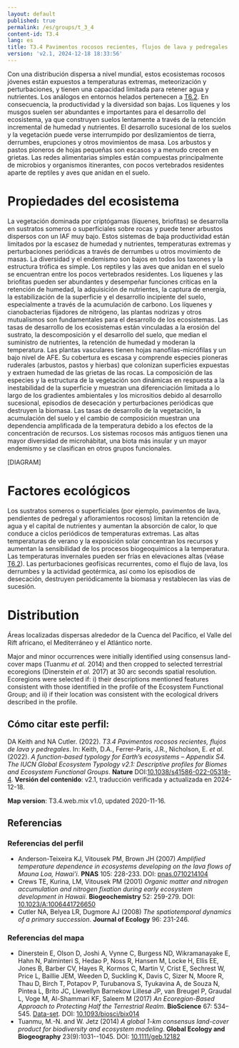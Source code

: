```yaml
---
layout: default
published: true
permalink: /es/groups/t_3_4
content-id: T3.4
lang: es
title: T3.4 Pavimentos rocosos recientes, flujos de lava y pedregales
version: 'v2.1, 2024-12-18 18:33:56'
---
```


Con una distribución dispersa a nivel mundial, estos ecosistemas rocosos jóvenes están expuestos a temperaturas extremas, meteorización y perturbaciones, y tienen una capacidad limitada para retener agua y nutrientes. Los análogos en entornos helados pertenecen a [T6.2](/explore/groups/T6.2). En consecuencia, la productividad y la diversidad son bajas. Los líquenes y los musgos suelen ser abundantes e importantes para el desarrollo del ecosistema, ya que construyen suelos lentamente a través de la retención incremental de humedad y nutrientes. El desarrollo sucesional de los suelos y la vegetación puede verse interrumpido por deslizamientos de tierra, derrumbes, erupciones y otros movimientos de masa. Los arbustos y pastos pioneros de hojas pequeñas son escasos y a menudo crecen en grietas. Las redes alimentarias simples están compuestas principalmente de microbios y organismos itinerantes, con pocos vertebrados residentes aparte de reptiles y aves que anidan en el suelo.

# Propiedades del ecosistema
 
La vegetación dominada por criptógamas (líquenes, briofitas) se desarrolla en sustratos someros o superficiales sobre rocas y puede tener arbustos dispersos con un IAF muy bajo. Estos sistemas de baja productividad están limitados por la escasez de humedad y nutrientes, temperaturas extremas y perturbaciones periódicas a través de derrumbes u otros movimiento de masas. La diversidad y el endemismo son bajos en todos los taxones y la estructura trófica es simple. Los reptiles y las aves que anidan en el suelo se encuentran entre los pocos vertebrados residentes. Los líquenes y las briofitas pueden ser abundantes y desempeñar funciones críticas en la retención de humedad, la adquisición de nutrientes, la captura de energía, la estabilización de la superficie y el desarrollo incipiente del suelo, especialmente a través de la acumulación de carbono. Los líquenes y cianobacterias fijadores de nitrógeno, las plantas nodrizas y otros mutualismos son fundamentales para el desarrollo de los ecosistemas. Las tasas de desarrollo de los ecosistemas están vinculadas a la erosión del sustrato, la descomposición y el desarrollo del suelo, que median el suministro de nutrientes, la retención de humedad y moderan la temperatura. Las plantas vasculares tienen hojas nanofilas-micrófilas y un bajo nivel de AFE. Su cobertura es escasa y comprende especies pioneras ruderales (arbustos, pastos y hierbas) que colonizan superficies expuestas y extraen humedad de las grietas de las rocas. La composición de las especies y la estructura de la vegetación son dinámicas en respuesta a la inestabilidad de la superficie y muestran una diferenciación limitada a lo largo de los gradientes ambientales y los micrositios debido al desarrollo sucesional, episodios de desecación y perturbaciones periódicas que destruyen la biomasa. Las tasas de desarrollo de la vegetación, la acumulación del suelo y el cambio de composición muestran una dependencia amplificada de la temperatura debido a los efectos de la concentración de recursos. Los sistemas rocosos más antiguos tienen una mayor diversidad de microhábitat, una biota más insular y un mayor endemismo y se clasifican en otros grupos funcionales.

[DIAGRAM]

# Factores ecológicos
 
Los sustratos someros o superficiales (por ejemplo, pavimentos de lava, pendientes de pedregal y afloramientos rocosos) limitan la retención de agua y el capital de nutrientes y aumentan la absorción de calor, lo que conduce a ciclos periódicos de temperaturas extremas. Las altas temperaturas de verano y la exposición solar concentran los recursos y aumentan la sensibilidad de los procesos biogeoquímicos a la temperatura. Las temperaturas invernales pueden ser frías en elevaciones altas (véase [T6.2](/explore/groups/T6.2)). Las perturbaciones geofísicas recurrentes, como el flujo de lava, los derrumbes y la actividad geotérmica, así como los episodios de desecación, destruyen periódicamente la biomasa y restablecen las vías de sucesión.
 
# Distribution
 
Áreas localizadas dispersas alrededor de la Cuenca del Pacífico, el Valle del Rift africano, el Mediterráneo y el Atlántico norte.

Major and minor occurrences were initially identified using consensus land-cover maps (Tuanmu _et al._ 2014) and then cropped to selected terrestrial ecoregions (Dinerstein _et al._ 2017) at 30 arc seconds spatial resolution. Ecoregions were selected if: i) their descriptions mentioned features consistent with those identified in the profile of the Ecosystem Functional Group; and ii) if their location was consistent with the ecological drivers described in the profile.

## Cómo citar este perfil:

DA Keith and NA Cutler. (2022). *T3.4 Pavimentos rocosos recientes, flujos de lava y pedregales*. In: Keith, D.A., Ferrer-Paris, J.R., Nicholson, E. *et al.* (2022). *A function-based typology for Earth’s ecosystems – Appendix S4. The IUCN Global Ecosystem Typology v2.1: Descriptive profiles for Biomes and Ecosystem Functional Groups*. **Nature** DOI:[10.1038/s41586-022-05318-4](https://doi.org/10.1038/s41586-022-05318-4).
**Versión del contenido**: v2.1, traducción verificada y actualizada en 2024-12-18.

**Map version**: T3.4.web.mix v1.0, updated 2020-11-16.

## Referencias

### Referencias del perfil
* Anderson-Teixeira KJ, Vitousek PM, Brown JH  (2007) *Amplified temperature dependence in ecosystems developing on the lava flows of Mauna Loa, Hawai’i*. **PNAS** 105: 228-233. DOI: [pnas.0710214104](http://doi.org/pnas.0710214104)
* Crews TE, Kurina, LM, Vitousek PM  (2001) *Organic matter and nitrogen accumulation and nitrogen fixation during early ecosystem development in Hawaii*. **Biogeochemistry** 52: 259-279. DOI: [10.1023/A:1006441726650](http://doi.org/10.1023/A:1006441726650)
* Cutler NA, Belyea LR, Dugmore AJ  (2008) *The spatiotemporal dynamics of a primary succession*. **Journal of Ecology** 96: 231-246.

### Referencias del mapa
* Dinerstein E, Olson D, Joshi A, Vynne C, Burgess ND, Wikramanayake E, Hahn N, Palminteri S, Hedao P, Noss R, Hansen M, Locke H, Ellis EE, Jones B, Barber CV, Hayes R, Kormos C, Martin V, Crist E, Sechrest W, Price L, Baillie JEM, Weeden D, Suckling K, Davis C, Sizer N, Moore R, Thau D, Birch T, Potapov P, Turubanova S, Tyukavina A, de Souza N, Pintea L, Brito JC, Llewellyn Barnekow Lillesø JP, van Breugel P, Graudal L, Voge M, Al-Shammari KF, Saleem M  (2017) *An Ecoregion-Based Approach to Protecting Half the Terrestrial Realm*. **BioScience** 67: 534–545. [Data-set](https://ecoregions2017.appspot.com/). DOI: [10.1093/biosci/bix014](http://doi.org/10.1093/biosci/bix014)
* Tuanmu, M.-N. and W. Jetz (2014) *A global 1-km consensus land-cover product for biodiversity and ecosystem modeling*. **Global Ecology and Biogeography** 23(9):1031--1045. DOI: [10.1111/geb.12182](http://doi.org/10.1111/geb.12182)
